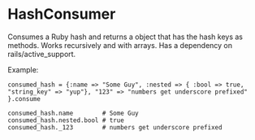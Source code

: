 # HashConsumer

Consumes a Ruby hash and returns a object that has the hash keys as methods.  Works recursively and with arrays.
Has a dependency on rails/active_support.

Example:

    consumed_hash = {:name => "Some Guy", :nested => { :bool => true, "string_key" => "yup"}, "123" => "numbers get underscore prefixed" }.consume

    consumed_hash.name        # Some Guy
    consumed_hash.nested.bool # true
    consumed_hash._123        # numbers get underscore prefixed